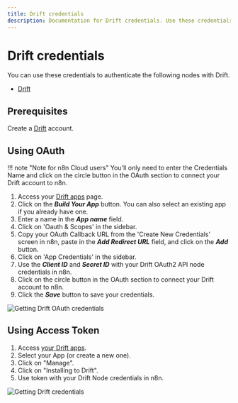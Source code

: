 ```yaml
---
title: Drift credentials
description: Documentation for Drift credentials. Use these credentials to authenticate Drift in n8n, a workflow automation platform.
---
```


# Drift credentials

You can use these credentials to authenticate the following nodes with Drift.

- [Drift](/integrations/builtin/app-nodes/n8n-nodes-base.drift/)

## Prerequisites

Create a [Drift](https://www.drift.com/) account.

## Using OAuth

!!! note "Note for n8n Cloud users"
    You'll only need to enter the Credentials Name and click on the circle button in the OAuth section to connect your Drift account to n8n.


1. Access your [Drift apps](https://dev.drift.com/apps) page.
2. Click on the ***Build Your App*** button. You can also select an existing app if you already have one.
3. Enter a name in the ***App name*** field.
4. Click on 'Oauth & Scopes' in the sidebar.
5. Copy your OAuth Callback URL from the 'Create New Credentials' screen in n8n, paste in the ***Add Redirect URL*** field, and click on the ***Add*** button.
6. Click on 'App Credentials' in the sidebar.
7. Use the ***Client ID*** and ***Secret ID*** with your Drift OAuth2 API node credentials in n8n.
8. Click on the circle button in the OAuth section to connect your Drift account to n8n.
9. Click the ***Save*** button to save your credentials.

![Getting Drift OAuth credentials](/_images/integrations/builtin/credentials/drift/using-oauth.gif)


## Using Access Token

1. Access [your Drift apps](https://dev.drift.com/apps).
2. Select your App (or create a new one).
3. Click on "Manage".
4. Click on "Installing to Drift".
5. Use token with your Drift Node credentials in n8n.

![Getting Drift credentials](/_images/integrations/builtin/credentials/drift/using-access-token.gif)

